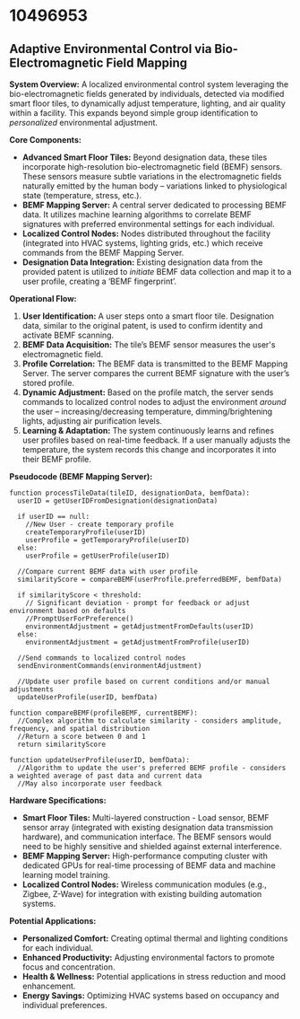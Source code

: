 # 10496953

## Adaptive Environmental Control via Bio-Electromagnetic Field Mapping

**System Overview:** A localized environmental control system leveraging the bio-electromagnetic fields generated by individuals, detected via modified smart floor tiles, to dynamically adjust temperature, lighting, and air quality within a facility. This expands beyond simple group identification to *personalized* environmental adjustment.

**Core Components:**

*   **Advanced Smart Floor Tiles:** Beyond designation data, these tiles incorporate high-resolution bio-electromagnetic field (BEMF) sensors. These sensors measure subtle variations in the electromagnetic fields naturally emitted by the human body – variations linked to physiological state (temperature, stress, etc.).
*   **BEMF Mapping Server:** A central server dedicated to processing BEMF data. It utilizes machine learning algorithms to correlate BEMF signatures with preferred environmental settings for each individual.
*   **Localized Control Nodes:**  Nodes distributed throughout the facility (integrated into HVAC systems, lighting grids, etc.) which receive commands from the BEMF Mapping Server.
*   **Designation Data Integration:** Existing designation data from the provided patent is utilized to *initiate* BEMF data collection and map it to a user profile, creating a ‘BEMF fingerprint’.

**Operational Flow:**

1.  **User Identification:** A user steps onto a smart floor tile. Designation data, similar to the original patent, is used to confirm identity and activate BEMF scanning.
2.  **BEMF Data Acquisition:** The tile’s BEMF sensor measures the user's electromagnetic field.
3.  **Profile Correlation:** The BEMF data is transmitted to the BEMF Mapping Server. The server compares the current BEMF signature with the user’s stored profile.
4.  **Dynamic Adjustment:** Based on the profile match, the server sends commands to localized control nodes to adjust the environment *around* the user – increasing/decreasing temperature, dimming/brightening lights, adjusting air purification levels.
5.  **Learning & Adaptation:** The system continuously learns and refines user profiles based on real-time feedback.  If a user manually adjusts the temperature, the system records this change and incorporates it into their BEMF profile.

**Pseudocode (BEMF Mapping Server):**

```
function processTileData(tileID, designationData, bemfData):
  userID = getUserIDFromDesignation(designationData)

  if userID == null:
    //New User - create temporary profile
    createTemporaryProfile(userID)
    userProfile = getTemporaryProfile(userID)
  else:
    userProfile = getUserProfile(userID)

  //Compare current BEMF data with user profile
  similarityScore = compareBEMF(userProfile.preferredBEMF, bemfData)

  if similarityScore < threshold:
    // Significant deviation - prompt for feedback or adjust environment based on defaults
    //PromptUserForPreference()
    environmentAdjustment = getAdjustmentFromDefaults(userID)
  else:
    environmentAdjustment = getAdjustmentFromProfile(userID)

  //Send commands to localized control nodes
  sendEnvironmentCommands(environmentAdjustment)

  //Update user profile based on current conditions and/or manual adjustments
  updateUserProfile(userID, bemfData)

function compareBEMF(profileBEMF, currentBEMF):
  //Complex algorithm to calculate similarity - considers amplitude, frequency, and spatial distribution
  //Return a score between 0 and 1
  return similarityScore

function updateUserProfile(userID, bemfData):
  //Algorithm to update the user's preferred BEMF profile - considers a weighted average of past data and current data
  //May also incorporate user feedback
```

**Hardware Specifications:**

*   **Smart Floor Tiles:**  Multi-layered construction - Load sensor, BEMF sensor array (integrated with existing designation data transmission hardware), and communication interface. The BEMF sensors would need to be highly sensitive and shielded against external interference.
*   **BEMF Mapping Server:** High-performance computing cluster with dedicated GPUs for real-time processing of BEMF data and machine learning model training.
*   **Localized Control Nodes:** Wireless communication modules (e.g., Zigbee, Z-Wave) for integration with existing building automation systems.

**Potential Applications:**

*   **Personalized Comfort:** Creating optimal thermal and lighting conditions for each individual.
*   **Enhanced Productivity:**  Adjusting environmental factors to promote focus and concentration.
*   **Health & Wellness:**  Potential applications in stress reduction and mood enhancement.
*   **Energy Savings:** Optimizing HVAC systems based on occupancy and individual preferences.